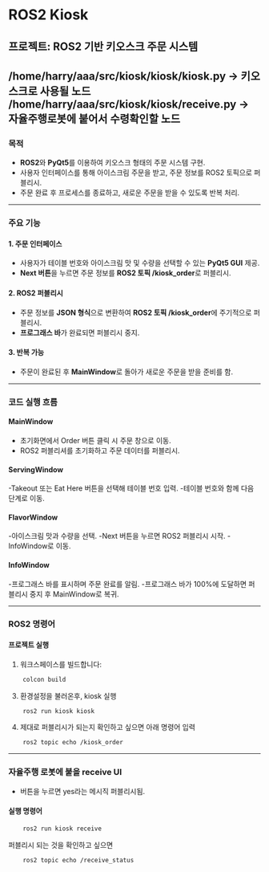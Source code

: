 # ROS2 Kiosk

## 프로젝트: ROS2 기반 키오스크 주문 시스템
/home/harry/aaa/src/kiosk/kiosk/kiosk.py -> 키오스크로 사용될 노드
/home/harry/aaa/src/kiosk/kiosk/receive.py -> 자율주행로봇에 붙어서 수령확인할 노드
---

### 목적

- **ROS2**와 **PyQt5**를 이용하여 키오스크 형태의 주문 시스템 구현.
- 사용자 인터페이스를 통해 아이스크림 주문을 받고, 주문 정보를 ROS2 토픽으로 퍼블리시.
- 주문 완료 후 프로세스를 종료하고, 새로운 주문을 받을 수 있도록 반복 처리.

---

### 주요 기능

#### 1. 주문 인터페이스
- 사용자가 테이블 번호와 아이스크림 맛 및 수량을 선택할 수 있는 **PyQt5 GUI** 제공.
- **Next 버튼**을 누르면 주문 정보를 **ROS2 토픽 /kiosk_order**로 퍼블리시.

#### 2. ROS2 퍼블리시
- 주문 정보를 **JSON 형식**으로 변환하여 **ROS2 토픽 /kiosk_order**에 주기적으로 퍼블리시.
- **프로그래스 바**가 완료되면 퍼블리시 중지.

#### 3. 반복 가능
- 주문이 완료된 후 **MainWindow**로 돌아가 새로운 주문을 받을 준비를 함.

---

### 코드 실행 흐름

#### MainWindow
- 초기화면에서 Order 버튼 클릭 시 주문 창으로 이동.
- ROS2 퍼블리셔를 초기화하고 주문 데이터를 퍼블리시.

#### ServingWindow
-Takeout 또는 Eat Here 버튼을 선택해 테이블 번호 입력.
-테이블 번호와 함께 다음 단계로 이동.

#### FlavorWindow
-아이스크림 맛과 수량을 선택.
-Next 버튼을 누르면 ROS2 퍼블리시 시작.
-InfoWindow로 이동.

#### InfoWindow
-프로그래스 바를 표시하며 주문 완료를 알림.
-프로그래스 바가 100%에 도달하면 퍼블리시 중지 후 MainWindow로 복귀.

---

### ROS2 명령어

#### 프로젝트 실행
1. 워크스페이스를 빌드합니다:

```bash
    colcon build
```
   
3. 환경설정을 불러온후, kiosk 실행

```bash
    ros2 run kiosk kiosk
```

4. 제대로 퍼블리시가 되는지 확인하고 싶으면 아래 명령어 입력
  
```bash
    ros2 topic echo /kiosk_order
```

---

### 자율주행 로봇에 붙을 receive UI
- 버튼을 누르면 yes라는 메시직 퍼블리시됨.

#### 실행 명령어 

```bash
    ros2 run kiosk receive
```

퍼블리시 되는 것을 확인하고 싶으면

```bash
    ros2 topic echo /receive_status
```
    
    
    
